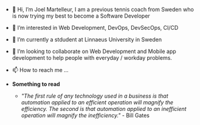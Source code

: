 - 👋 Hi, I’m Joel Martelleur, I am a previous tennis coach from Sweden who is now trying my best to become a Software Developer

- 👀 I’m interested in Web Development, DevOps, DevSecOps, CI/CD 

- 🌱 I’m currently a stdudent at Linnaeus University in Sweden 

- 💞️ I’m looking to collaborate on Web Development and Mobile app development to help people with everyday / workday problems.    

- 📫 How to reach me ...

- __Something to read__
  - _"The first rule of any technology used in a business is that automation applied to an efficient operation will magnify the efficiency. The second is that automation applied to an inefficient operation will magnify the inefficiency."_ - Bill Gates

<!---
Martelleur/Martelleur is a ✨ special ✨ repository because its `README.md` (this file) appears on your GitHub profile.
You can click the Preview link to take a look at your changes.
--->
